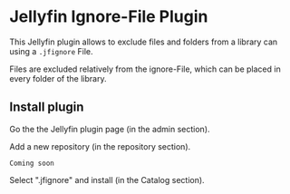 # Jellyfin Ignore-File Plugin

This Jellyfin plugin allows to exclude files and folders from a library can using a  `.jfignore` File.

Files are excluded relatively from the ignore-File, which can be placed in every folder of the library.

## Install plugin

Go the the Jellyfin plugin page (in the admin section).

Add a new repository (in the repository section).

```
Coming soon
```

Select ".jfignore" and install (in the Catalog section).
